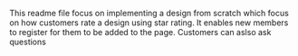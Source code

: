 This readme file focus on implementing a design from scratch which focus on how customers rate a design using star rating. It enables new members to register for them to be added to the page. Customers can aslso ask questions